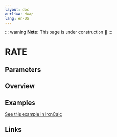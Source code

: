 ```yaml
---
layout: doc
outline: deep
lang: en-US
---
```


::: warning
**Note:** This page is under construction 🚧
:::

# RATE

## Parameters

## Overview

## Examples

[See this example in IronCalc](https://app.ironcalc.com/?filename=rate)

## Links